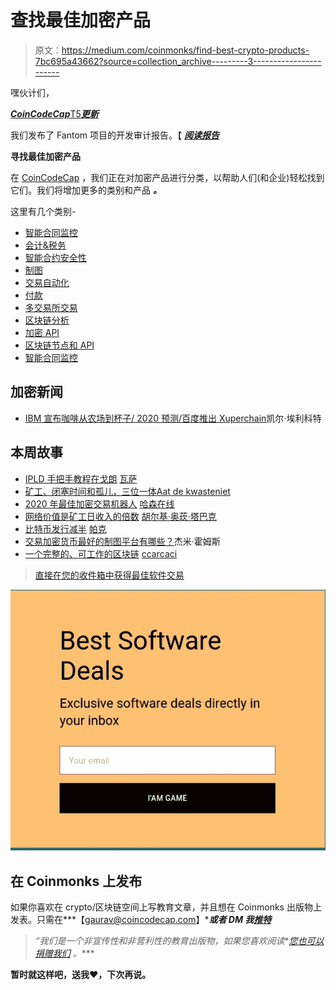 # 查找最佳加密产品

> 原文：<https://medium.com/coinmonks/find-best-crypto-products-7bc695a43662?source=collection_archive---------3----------------------->

嘿伙计们，

[***CoinCodeCap***T5***更新***](https://coincodecap.com)

我们发布了 Fantom 项目的开发审计报告。【 [***阅读报告***](https://blog.coincodecap.com/development-analysis-of-the-fantom-cryptocurrency/)

**寻找最佳加密产品**

在 [CoinCodeCap](https://coincodecap.com) ，我们正在对加密产品进行分类，以帮助人们(和企业)轻松找到它们。我们将增加更多的类别和产品 ***。***

这里有几个类别-

*   [智能合同监控](https://coincodecap.com/category/smart-contract-monitoring)
*   [会计&税务](https://coincodecap.com/category/accounting-and-tax)
*   [智能合约安全性](https://coincodecap.com/category/smart-contract)
*   [制图](https://coincodecap.com/category/charting)
*   [交易自动化](https://coincodecap.com/category/trading-automation)
*   [付款](https://coincodecap.com/category/payment)
*   [多交易所交易](https://coincodecap.com/category/multi-exchange-trading)
*   [区块链分析](https://coincodecap.com/category/blockchain-analytics)
*   [加密 API](https://coincodecap.com/category/crypto-api)
*   [区块链节点和 API](https://coincodecap.com/category/blockchain-node-and-api)
*   [智能合同监控](https://coincodecap.com/category/smart-contract-monitoring)

## **加密新闻**

*   [IBM 宣布咖啡从农场到杯子/ 2020 预测/百度推出 Xuperchain](/coinmonks/ibm-announces-coffee-from-farm-to-cup-2020-predictions-baidu-launches-xuperchain-94f11029e5af)凯尔·埃利科特

## 本周故事

*   [IPLD 手把手教程在戈朗](/coinmonks/ipld-hands-on-tutorial-in-golang-15fff6bfe39d?source=friends_link&sk=f49ab7b216a35c9a50b1e87ef0174000) [瓦萨](https://medium.com/u/2bfdd6540157?source=post_page-----7bc695a43662--------------------------------)
*   [矿工、闭塞时间和孤儿，三位一体](/coinmonks/miners-block-time-and-orphans-a-trinity-680f45f8dd42)[Aat de kwasteniet](https://medium.com/u/7bc3039e97ce?source=post_page-----7bc695a43662--------------------------------)
*   [2020 年最佳加密交易机器人](/coinmonks/best-crypto-trading-bots-of-2020-top-5-bitcoin-trading-bots-reviewed-44e1f28e7c6c) [哈森在线](https://medium.com/u/e1f5fa7cbeb0?source=post_page-----7bc695a43662--------------------------------)
*   [网络价值是矿工日收入的倍数](/coinmonks/network-value-as-a-multiple-of-miners-daily-revenue-nv-dr-ratio-bf54d35af7fc) [胡尔基·奥莰·塔巴克](https://medium.com/u/6f7cbd263efc?source=post_page-----7bc695a43662--------------------------------)
*   [比特币发行减半](/coinmonks/bitcoin-issuance-halving-250497fb6b38?source=friends_link&sk=7ef4c23a7449eb5732c0ec15e078dc49) [帕克](https://medium.com/u/5042abad4717?source=post_page-----7bc695a43662--------------------------------)
*   [交易加密货币最好的制图平台有哪些？](/coinmonks/what-are-the-best-charting-platforms-for-cryptocurrency-trading-85aade584d80?source=friends_link&sk=f9c552f38eb93a2db37e6d995913e6b6)杰米·霍姆斯
*   [一个完整的、可工作的区块链](/coinmonks/blockchain-example-c2f97b811d17) [ccarcaci](https://medium.com/u/8af274aabfb7?source=post_page-----7bc695a43662--------------------------------)

> [直接在您的收件箱中获得最佳软件交易](https://coincodecap.com/?utm_source=coinmonks)

[![](img/7c0b3dfdcbfea594cc0ae7d4f9bf6fcb.png)](https://coincodecap.com/?utm_source=coinmonks)

## 在 Coinmonks 上发布

如果你喜欢在 crypto/区块链空间上写教育文章，并且想在 Coinmonks 出版物上发表。只需在***【gaurav@coincodecap.com】****或者 DM 我**[***推特***](https://twitter.com/coinmonks)*

> **“我们是一个非宣传性和非营利性的教育出版物，如果您喜欢阅读*[](https://medium.com/coinmonks)**[*您也可以捐赠我们*](/coinmonks/monks-need-your-help-7440418d67ec) *。****

******暂时就这样吧，送我❤️，下次再说。******
